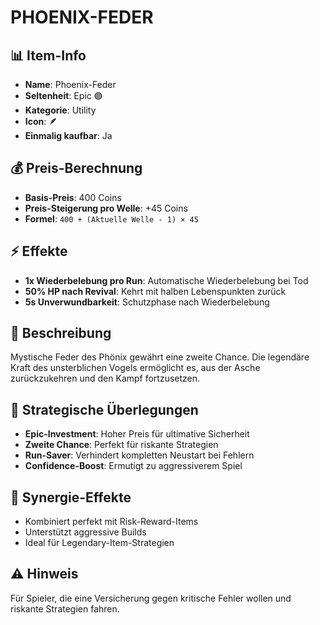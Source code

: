 # PHOENIX-FEDER

## 📊 Item-Info
- **Name**: Phoenix-Feder
- **Seltenheit**: Epic 🟣
- **Kategorie**: Utility
- **Icon**: 🪶
- **Einmalig kaufbar**: Ja

## 💰 Preis-Berechnung
- **Basis-Preis**: 400 Coins
- **Preis-Steigerung pro Welle**: +45 Coins
- **Formel**: `400 + (Aktuelle Welle - 1) × 45`

## ⚡ Effekte
- **1x Wiederbelebung pro Run**: Automatische Wiederbelebung bei Tod
- **50% HP nach Revival**: Kehrt mit halben Lebenspunkten zurück
- **5s Unverwundbarkeit**: Schutzphase nach Wiederbelebung

## 📝 Beschreibung
Mystische Feder des Phönix gewährt eine zweite Chance. Die legendäre Kraft des unsterblichen Vogels ermöglicht es, aus der Asche zurückzukehren und den Kampf fortzusetzen.

## 🎯 Strategische Überlegungen
- **Epic-Investment**: Hoher Preis für ultimative Sicherheit
- **Zweite Chance**: Perfekt für riskante Strategien
- **Run-Saver**: Verhindert kompletten Neustart bei Fehlern
- **Confidence-Boost**: Ermutigt zu aggressiverem Spiel

## 🔄 Synergie-Effekte
- Kombiniert perfekt mit Risk-Reward-Items
- Unterstützt aggressive Builds
- Ideal für Legendary-Item-Strategien

## ⚠️ Hinweis
Für Spieler, die eine Versicherung gegen kritische Fehler wollen und riskante Strategien fahren.
